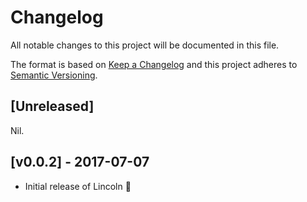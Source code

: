 # Changelog

All notable changes to this project will be documented in this file.

The format is based on [Keep a Changelog](http://keepachangelog.com/) and this project adheres to [Semantic Versioning](http://semver.org/).

## [Unreleased]

Nil.

## [v0.0.2] - 2017-07-07

- Initial release of Lincoln 🎩
